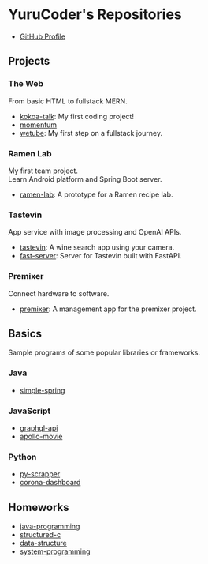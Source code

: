 # YuruCoder's Repositories

- [GitHub Profile](https://github.com/YuruCoder/YuruCoder)

## Projects

### The Web

From basic HTML to fullstack MERN.<br>

- [kokoa-talk](https://github.com/YuruCoder/kokoa-talk): My first coding project!
- [momentum](https://github.com/YuruCoder/momentum)
- [wetube](https://github.com/YuruCoder/wetube): My first step on a fullstack journey.

### Ramen Lab

My first team project.<br>
Learn Android platform and Spring Boot server.

- [ramen-lab](https://github.com/YuruCoder/ramen-lab): A prototype for a Ramen recipe lab.

### Tastevin

App service with image processing and OpenAI APIs.

- [tastevin](https://github.com/YuruCoder/tastevin): A wine search app using your camera.
- [fast-server](https://github.com/YuruCoder/fast-server): Server for Tastevin built with FastAPI.

### Premixer

Connect hardware to software.

- [premixer](https://github.com/YuruCoder/premixer): A management app for the premixer project.

## Basics

Sample programs of some popular libraries or frameworks.

### Java

- [simple-spring](https://github.com/YuruCoder/simple-spring)

### JavaScript

- [graphql-api](https://github.com/YuruCoder/graphql-api)
- [apollo-movie](https://github.com/YuruCoder/apollo-movie)

### Python

- [py-scrapper](https://github.com/YuruCoder/py-scrapper)
- [corona-dashboard](https://github.com/YuruCoder/corona-dashboard)

## Homeworks

- [java-programming](https://github.com/YuruCoder/java-programming)
- [structured-c](https://github.com/YuruCoder/structured-c)
- [data-structure](https://github.com/YuruCoder/data-structure)
- [system-programming](https://github.com/YuruCoder/system-programming)
